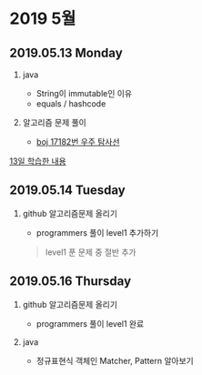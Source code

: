 # 2019 5월

## 2019.05.13 Monday

1. java

    - String이 immutable인 이유
    - equals / hashcode

2. 알고리즘 문제 풀이

    - [boj 17182번 우주 탐사선](https://www.acmicpc.net/problem/17182)

[13일 학습한 내용](Day13.md)

## 2019.05.14 Tuesday

1. github 알고리즘문제 올리기

    - programmers 풀이 level1 추가하기

    > level1 푼 문제 중 절반 추가

## 2019.05.16 Thursday

1. github 알고리즘문제 올리기

    - programmers 풀이 level1 완료

2. java

    - 정규표현식 객체인 Matcher, Pattern 알아보기
